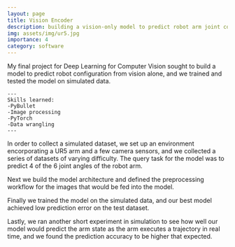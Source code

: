 ```yaml
---
layout: page
title: Vision Encoder
description: building a vision-only model to predict robot arm joint configuration
img: assets/img/ur5.jpg
importance: 4
category: software
---
```


My final project for Deep Learning for Computer Vision sought to build a model to predict robot configuration from vision alone, and we trained and tested the model on simulated data. 

    ---
    Skills learned:
    -PyBullet
    -Image processing
    -PyTorch
    -Data wrangling
    ---

In order to collect a simulated dataset, we set up an environment encorporating a UR5 arm and a few camera sensors, and we collected a series of datasets of varying difficulty. The query task for the model was to predict 4 of the 6 joint angles of the robot arm.

Next we build the model architecture and defined the preprocessing workflow for the images that would be fed into the model.

Finally we trained the model on the simulated data, and our best model achieved low prediction error on the test dataset.

Lastly, we ran another short experiment in simulation to see how well our model would predict the arm state as the arm executes a trajectory in real time, and we found the prediction accuracy to be higher that expected.


